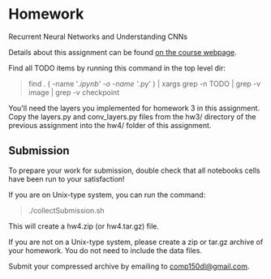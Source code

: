 # Homework 
Recurrent Neural Networks and Understanding CNNs

Details about this assignment can be found [on the course webpage](https://comp150dl.github.io/hw/).

Find all TODO items by running this command in the top level dir:

> find . \( -name '*.ipynb'  -o -name '*.py' \)  | xargs grep -n TODO | grep -v image | grep -v checkpoint

You'll need the layers you implemented for homework 3 in this assignment. Copy 
the layers.py and conv_layers.py files from the hw3/ directory of the previous 
assignment into the hw4/ folder of this assignment.

## Submission

To prepare your work for submission, double check that all notebooks
cells have been run to your satisfaction!

If you are on Unix-type system, you can run the command:

> ./collectSubmission.sh

This will create a hw4.zip (or hw4.tar.gz) file. 

If you are not on a Unix-type system, please create a zip or tar.gz archive of 
your homework. You do not need to include the data files.

Submit your compressed archive by emailing to comp150dl@gmail.com.
